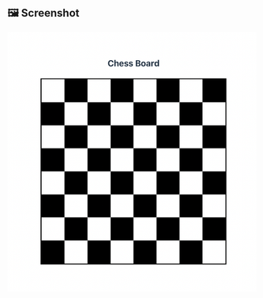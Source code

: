 ## 🖼️ Screenshot

![Chessboard UI](https://github.com/lokesh-sahi/chessboard-react/blob/main/chess-board-react/src/assets/pic.png)
